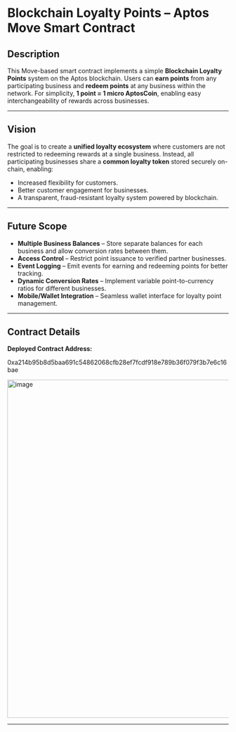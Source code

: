 

# **Blockchain Loyalty Points – Aptos Move Smart Contract**

## **Description**

This Move-based smart contract implements a simple **Blockchain Loyalty Points** system on the Aptos blockchain.
Users can **earn points** from any participating business and **redeem points** at any business within the network.
For simplicity, **1 point = 1 micro AptosCoin**, enabling easy interchangeability of rewards across businesses.

---

## **Vision**

The goal is to create a **unified loyalty ecosystem** where customers are not restricted to redeeming rewards at a single business.
Instead, all participating businesses share a **common loyalty token** stored securely on-chain, enabling:

* Increased flexibility for customers.
* Better customer engagement for businesses.
* A transparent, fraud-resistant loyalty system powered by blockchain.

---

## **Future Scope**

* **Multiple Business Balances** – Store separate balances for each business and allow conversion rates between them.
* **Access Control** – Restrict point issuance to verified partner businesses.
* **Event Logging** – Emit events for earning and redeeming points for better tracking.
* **Dynamic Conversion Rates** – Implement variable point-to-currency ratios for different businesses.
* **Mobile/Wallet Integration** – Seamless wallet interface for loyalty point management.

---

## **Contract Details**

**Deployed Contract Address:**

0xa214b95b8d5baa691c54862068cfb28ef7fcdf918e789b36f079f3b7e6c16bae

<img width="1366" height="768" alt="image" src="https://github.com/user-attachments/assets/b9a35f5d-cd43-4a9f-a301-75aeac98f1ff" />

---
